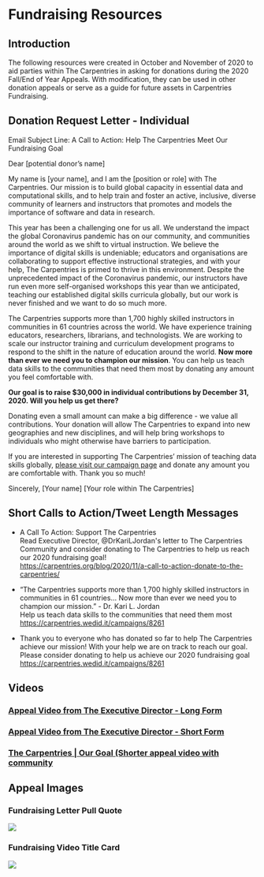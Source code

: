 # Fundraising Resources

## Introduction
The following resources were created in October and November of 2020 to aid parties within The Carpentries in asking for donations during the 2020 Fall/End of Year Appeals. With modification, they can be used in other donation appeals or serve as a guide for future assets in Carpentries Fundraising.

## Donation Request Letter - Individual
Email Subject Line: A Call to Action: Help The Carpentries Meet Our Fundraising Goal

Dear [potential donor’s name]

My name is [your name], and I am the [position or role] with The Carpentries. Our mission is to build global capacity in essential data and computational skills, and to help train and foster an active, inclusive, diverse community of learners and instructors that promotes and models the importance of software and data in research.

This year has been a challenging one for us all. We understand the impact the global Coronavirus pandemic has on our community, and communities around the world as we shift to virtual instruction. We believe the importance of digital skills is undeniable; educators and organisations are collaborating to support effective instructional strategies, and with your help, The Carpentries is primed to thrive in this environment. Despite the unprecedented impact of the Coronavirus pandemic, our instructors have run even more self-organised workshops this year than we anticipated, teaching our established digital skills curricula globally, but our work is never finished and we want to do so much more.

The Carpentries supports more than 1,700 highly skilled instructors in communities in 61 countries across the world. We have experience training educators, researchers, librarians, and technologists. We are working to scale our instructor training and curriculum development programs to respond to the shift in the nature of education around the world. __Now more than ever we need you to champion our mission__. You can help us teach data skills to the communities that need them most by donating any amount you feel comfortable with.

__Our goal is to raise $30,000 in individual contributions by December 31, 2020. Will you help us get there?__

Donating even a small amount can make a big difference - we value all contributions. Your donation will allow The Carpentries to expand into new geographies and new disciplines, and will help bring workshops to individuals who might otherwise have barriers to participation.

If you are interested in supporting The Carpentries’ mission of teaching data skills globally, [please visit our campaign page](https://carpentries.wedid.it/campaigns/8261) and donate any amount you are comfortable with.
Thank you so much!

Sincerely,
[Your name]
[Your role within The Carpentries]

## Short Calls to Action/Tweet Length Messages
- A Call To Action: Support The Carpentries <br />
Read Executive Director, @DrKariLJordan's  letter to The Carpentries Community and consider donating to The Carpentries to help us reach our 2020 fundraising goal! <br /> https://carpentries.org/blog/2020/11/a-call-to-action-donate-to-the-carpentries/

- “The Carpentries supports more than 1,700 highly skilled instructors in communities in 61 countries… Now more than ever we need you to champion our mission.” - Dr. Kari L. Jordan <br />
Help us teach data skills to the communities that need them most<br />
https://carpentries.wedid.it/campaigns/8261 

- Thank you to everyone who has donated so far to help The Carpentries achieve our mission! With your help we are on track to reach our goal.<br/>
Please consider donating to help us achieve our 2020 fundraising goal
https://carpentries.wedid.it/campaigns/8261


## Videos

### [Appeal Video from The Executive Director - Long Form](https://youtu.be/EEdBj3vybW4)

### [Appeal Video from The Executive Director - Short Form](https://youtu.be/pibzxCFaM3I)

### [The Carpentries | Our Goal (Shorter appeal video with community](https://youtu.be/KiTjUuEC4_I)

## Appeal Images
### Fundraising Letter Pull Quote
![](https://github.com/carpentries/docs.carpentries.org/raw/main/img/comms-images/EOCY-fundraising-letter-pullquote.jpg)
### Fundraising Video Title Card
![](https://github.com/carpentries/docs.carpentries.org/raw/main/img/comms-images/fundraising-video-title-card.jpg)

